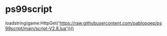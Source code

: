 # ps99script

loadstring(game:HttpGet('https://raw.githubusercontent.com/pablopoep/ps99script/main/script-V2.8.lua'))()
